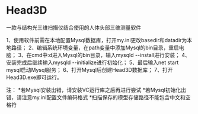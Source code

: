 # Head3D
一款与结构光三维扫描仪结合使用的人体头部三维测量软件

1、使用软件前需在本地配置Mysql数据库，打开my.ini更改basedir和datadir为本地路径；
2、编辑系统环境变量，在path变量中添加Mysql的bin目录，重启电脑；
3、在cmd中:d进入Mysql的bin目录，输入mysqld --install进行安装；
4、安装完成后继续输入mysqld  --initialize进行初始化；
5、最后输入net start mysql启动Mysql服务；
6、打开Mysql后创建Head3D数据库；
7、打开Head3D.exe即可运行。

注：
*若Mysql安装出错，请安装VC运行库之后再进行尝试
*若Mysql初始化出错，请注意my.ini配置文件编码格式
*扫描保存的模型存储路径不能包含中文和空格符
